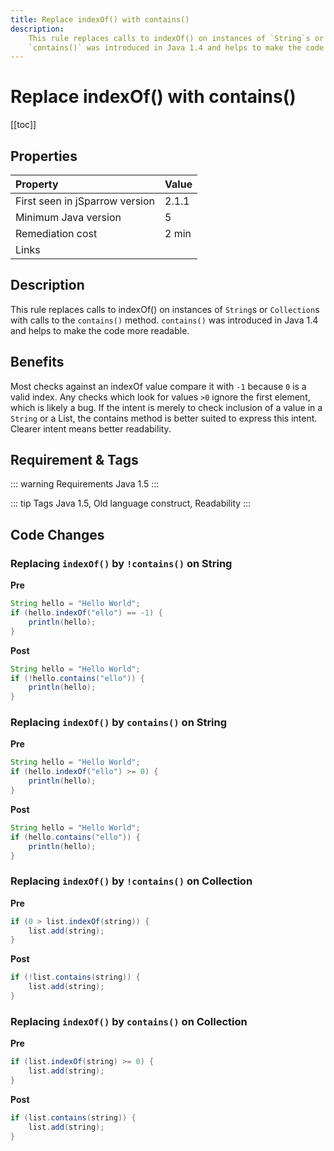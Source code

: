 ```yaml
---
title: Replace indexOf() with contains()
description:
    This rule replaces calls to indexOf() on instances of `String`s or `Collection`S with calls to the `contains()` method.
    `contains()` was introduced in Java 1.4 and helps to make the code more readable.
---
```


# Replace indexOf() with contains()

[[toc]]

## Properties

| Property                        | Value |
|:------------------------------- |:----- |
| First seen in jSparrow version  | 2.1.1 |
| Minimum Java version            | 5     |
| Remediation cost                | 2 min |
| Links                           |       |

## Description

This rule replaces calls to indexOf() on instances of `String`s or `Collection`s with calls to the `contains()` method.
`contains()` was introduced in Java 1.4 and helps to make the code more readable.

## Benefits

Most checks against an indexOf value compare it with `-1` because `0` is a valid index. 
Any checks which look for values `>0` ignore the first element, which is likely a bug. 
If the intent is merely to check inclusion of a value in a `String` or a List, the contains method is better suited to express this intent. 
Clearer intent means better readability.

## Requirement & Tags

::: warning Requirements
Java 1.5
:::

::: tip Tags
Java 1.5, Old language construct, Readability
:::

## Code Changes

### Replacing `indexOf()` by `!contains()` on String 
__Pre__
```java
String hello = "Hello World";
if (hello.indexOf("ello") == -1) {
    println(hello);
}
```

__Post__
```java
String hello = "Hello World";
if (!hello.contains("ello")) {
    println(hello);
}
```

### Replacing `indexOf()` by `contains()` on String 
__Pre__
```java
String hello = "Hello World";
if (hello.indexOf("ello") >= 0) {
    println(hello);
}
```

__Post__
```java
String hello = "Hello World";
if (hello.contains("ello")) {
    println(hello);
}
```

### Replacing `indexOf()` by `!contains()` on Collection
__Pre__
```java
if (0 > list.indexOf(string)) {
    list.add(string);
}
```

__Post__
```java
if (!list.contains(string)) {
    list.add(string);
}
```

### Replacing `indexOf()` by `contains()` on Collection
__Pre__
```java
if (list.indexOf(string) >= 0) {
    list.add(string);
}
```

__Post__
```java
if (list.contains(string)) {
    list.add(string);
}
```